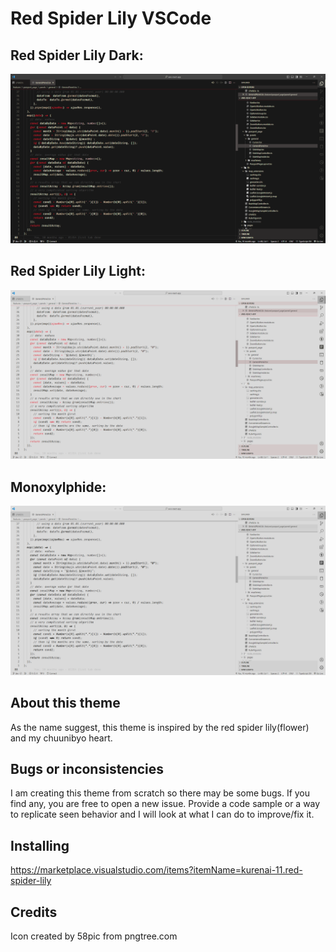 # Red Spider Lily VSCode

## Red Spider Lily Dark:

![](/theme1.png)

## Red Spider Lily Light:

![](/theme2.png)

## Monoxylphide:

![](/theme3.png)

## About this theme

As the name suggest, this theme is inspired by the red spider lily(flower) and my chuunibyo heart.

## Bugs or inconsistencies

I am creating this theme from scratch so there may be some bugs.
If you find any, you are free to open a new issue. Provide a code sample or a way to replicate seen behavior and I will look at what I can do to improve/fix it.

## Installing

https://marketplace.visualstudio.com/items?itemName=kurenai-11.red-spider-lily

## Credits

Icon created by 58pic from pngtree.com
